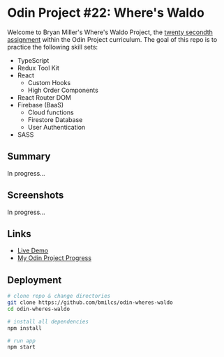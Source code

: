 # Odin Project #22: Where's Waldo

Welcome to Bryan Miller's Where's Waldo Project, the [twenty secondth assignment](https://www.theodinproject.com/lessons/node-path-javascript-where-s-waldo-a-photo-tagging-app) within the Odin Project curriculum. The goal of this repo is to practice the following skill sets:

- TypeScript
- Redux Tool Kit
- React
  - Custom Hooks
  - High Order Components
- React Router DOM
- Firebase (BaaS)
  - Cloud functions
  - Firestore Database
  - User Authentication
- SASS

## Summary

In progress...

## Screenshots

In progress...

## Links

- [Live Demo](https://bmilcs.com/odin-wheres-waldo)
- [My Odin Project Progress](https://github.com/bmilcs/odin-project)

## Deployment

```sh
# clone repo & change directories
git clone https://github.com/bmilcs/odin-wheres-waldo
cd odin-wheres-waldo

# install all dependencies
npm install

# run app
npm start
```
